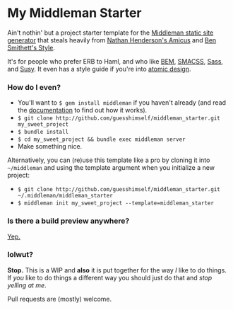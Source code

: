 My Middleman Starter
====================



Ain't nothin' but a project starter template for the [Middleman static site generator](http://middlemanapp.com/) that steals heavily from [Nathan Henderson's Amicus](https://github.com/nathos/amicus) and [Ben Smithett's Style](https://github.com/bensmithett/style).

It's for people who prefer ERB to Haml, and who like [BEM](http://bem.info/), [SMACSS](http://smacss.com/), [Sass](http://sass-lang.com/), and [Susy](http://susy.oddbird.net/). It even has a style guide if you're into [atomic design](http://bradfrostweb.com/blog/post/atomic-web-design/).

### How do I even?
- You'll want to `$ gem install middleman` if you haven't already (and read the [documentation](http://middlemanapp.com/getting-started/) to find out how it works).
- `$ git clone http://github.com/guesshimself/middleman_starter.git my_sweet_project`
- `$ bundle install`
- `$ cd my_sweet_project && bundle exec middleman server`
- Make something nice.

Alternatively, you can (re)use this template like a pro by cloning it into `~/middleman` and using the template argument when you initialize a new project:

- `$ git clone http://github.com/guesshimself/middleman_starter.git ~/.middleman/middleman_starter`
- `$ middleman init my_sweet_project --template=middleman_starter`

### Is there a build preview anywhere?
[Yep.](http://middleman.tombryan.co/)

### lolwut?
**Stop.** This is a WIP and **also** it is put together for the way *I* like to do things. If *you* like to do things a different way you should just do that and *stop yelling at me*.

Pull requests are (mostly) welcome.
